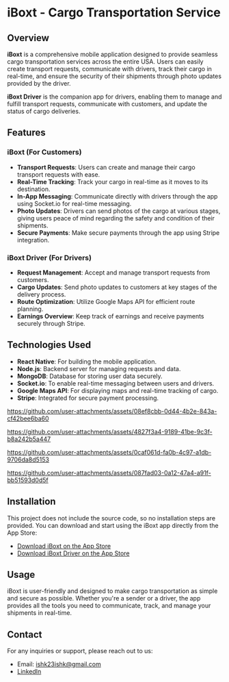 # iBoxt - Cargo Transportation Service

## Overview
**iBoxt** is a comprehensive mobile application designed to provide seamless cargo transportation services across the entire USA. Users can easily create transport requests, communicate with drivers, track their cargo in real-time, and ensure the security of their shipments through photo updates provided by the driver.

**iBoxt Driver** is the companion app for drivers, enabling them to manage and fulfill transport requests, communicate with customers, and update the status of cargo deliveries.

## Features

### iBoxt (For Customers)
- **Transport Requests**: Users can create and manage their cargo transport requests with ease.
- **Real-Time Tracking**: Track your cargo in real-time as it moves to its destination.
- **In-App Messaging**: Communicate directly with drivers through the app using Socket.io for real-time messaging.
- **Photo Updates**: Drivers can send photos of the cargo at various stages, giving users peace of mind regarding the safety and condition of their shipments.
- **Secure Payments**: Make secure payments through the app using Stripe integration.

### iBoxt Driver (For Drivers)
- **Request Management**: Accept and manage transport requests from customers.
- **Cargo Updates**: Send photo updates to customers at key stages of the delivery process.
- **Route Optimization**: Utilize Google Maps API for efficient route planning.
- **Earnings Overview**: Keep track of earnings and receive payments securely through Stripe.

## Technologies Used
- **React Native**: For building the mobile application.
- **Node.js**: Backend server for managing requests and data.
- **MongoDB**: Database for storing user data securely.
- **Socket.io**: To enable real-time messaging between users and drivers.
- **Google Maps API**: For displaying maps and real-time tracking of cargo.
- **Stripe**: Integrated for secure payment processing.



https://github.com/user-attachments/assets/08ef8cbb-0d44-4b2e-843a-cf42bee6ba60

https://github.com/user-attachments/assets/4827f3a4-9189-41be-9c3f-b8a242b5a447

https://github.com/user-attachments/assets/0caf061d-fa0b-4c97-a1db-9706da8d5153

https://github.com/user-attachments/assets/087fad03-0a12-47a4-a91f-bb51593d0d5f



## Installation
This project does not include the source code, so no installation steps are provided. You can download and start using the iBoxt app directly from the App Store:
- [Download iBoxt on the App Store](https://apps.apple.com/app/id6624296780)
- [Download iBoxt Driver on the App Store](https://apps.apple.com/app/id6636550631)

## Usage
iBoxt is user-friendly and designed to make cargo transportation as simple and secure as possible. Whether you're a sender or a driver, the app provides all the tools you need to communicate, track, and manage your shipments in real-time.


## Contact
For any inquiries or support, please reach out to us:
- Email: ishk23ishk@gmail.com
- [LinkedIn](https://www.linkedin.com/in/ishak-erdogan-67a5812a6/)















